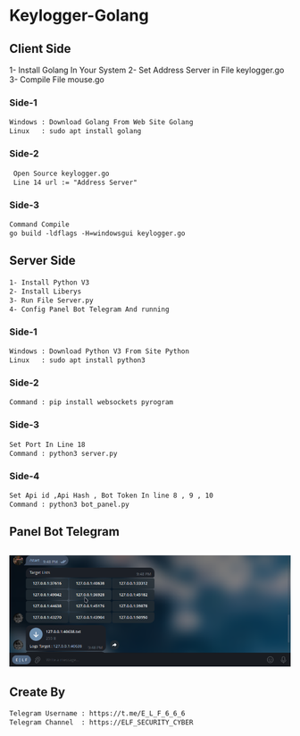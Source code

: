 # Keylogger-Golang
## Client Side
1- Install Golang In Your System
2- Set Address Server in File keylogger.go
3- Compile File mouse.go
	
### Side-1
	Windows : Download Golang From Web Site Golang
	Linux   : sudo apt install golang
### Side-2
	 Open Source keylogger.go
	 Line 14 url := "Address Server"
### Side-3 
	Command Compile
	go build -ldflags -H=windowsgui keylogger.go

## Server Side
	1- Install Python V3
	2- Install Liberys
	3- Run File Server.py
	4- Config Panel Bot Telegram And running 

### Side-1
	Windows : Download Python V3 From Site Python
	Linux   : sudo apt install python3

### Side-2
	Command : pip install websockets pyrogram
	
### Side-3 
	Set Port In Line 18
	Command : python3 server.py
### Side-4
	Set Api id ,Api Hash , Bot Token In line 8 , 9 , 10
	Command : python3 bot_panel.py

## Panel Bot Telegram
##
![](https://github.com/6E6L6F/Keylogger-Golang/blob/main/Screenshot%202023-10-02%2023:49:58.png)
##

## Create By 
	Telegram Username : https://t.me/E_L_F_6_6_6
 	Telegram Channel  : https://ELF_SECURITY_CYBER
